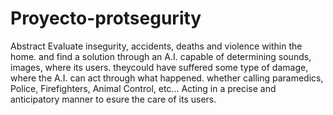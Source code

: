 # Proyecto-protsegurity
Abstract
Evaluate insegurity, accidents, deaths and violence within the home.
and find a solution through an A.I. capable of determining sounds, images, where its users.
theycould have suffered some type of damage, where the A.I. can act through what happened.
whether calling paramedics, Police, Firefighters, Animal Control, etc... Acting in a precise and anticipatory manner to esure the care of its users.
